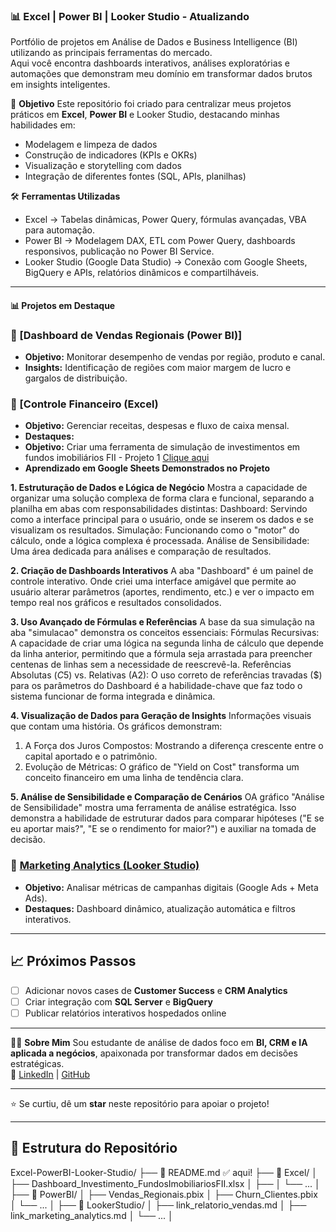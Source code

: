 ### 📊 Excel | Power BI | Looker Studio - Atualizando

Portfólio de projetos em Análise de Dados e Business Intelligence (BI) utilizando as principais ferramentas do mercado.  
Aqui você encontra dashboards interativos, análises exploratórias e automações que demonstram meu domínio em transformar dados brutos em insights inteligentes.

🚀 **Objetivo**
Este repositório foi criado para centralizar meus projetos práticos em **Excel**, **Power BI** e Looker Studio, destacando minhas habilidades em:
- Modelagem e limpeza de dados
- Construção de indicadores (KPIs e OKRs)
- Visualização e storytelling com dados
- Integração de diferentes fontes (SQL, APIs, planilhas)

🛠️ **Ferramentas Utilizadas**
- Excel → Tabelas dinâmicas, Power Query, fórmulas avançadas, VBA para automação.  
- Power BI → Modelagem DAX, ETL com Power Query, dashboards responsivos, publicação no Power BI Service.  
- Looker Studio (Google Data Studio) → Conexão com Google Sheets, BigQuery e APIs, relatórios dinâmicos e compartilháveis.

---

#### 📊 Projetos em Destaque
### 🔹 [Dashboard de Vendas Regionais (Power BI)]
- **Objetivo:** Monitorar desempenho de vendas por região, produto e canal.  
- **Insights:** Identificação de regiões com maior margem de lucro e gargalos de distribuição.  

### 🔹 [Controle Financeiro (Excel)
- **Objetivo:** Gerenciar receitas, despesas e fluxo de caixa mensal.
- **Destaques:**    
- **Objetivo:** Criar uma ferramenta de simulação de investimentos em fundos imobiliários FII - Projeto 1
  [Clique aqui](https://docs.google.com/spreadsheets/d/1nN5bQNY7lEayXGyyIAae88TQDgA-luPtx2pCV8i8GO8/edit?usp=sharing)
- **Aprendizado em Google Sheets Demonstrados no Projeto**

**1. Estruturação de Dados e Lógica de Negócio**
Mostra a capacidade de organizar uma solução complexa de forma clara e funcional, separando a planilha em abas com responsabilidades distintas:
Dashboard: Servindo como a interface principal para o usuário, onde se inserem os dados e se visualizam os resultados.
Simulação: Funcionando como o "motor" do cálculo, onde a lógica complexa é processada.
Análise de Sensibilidade: Uma área dedicada para análises e comparação de resultados.

**2. Criação de Dashboards Interativos**
A aba "Dashboard" é um painel de controle interativo. Onde criei uma interface amigável que permite ao usuário alterar parâmetros (aportes, rendimento, etc.) e ver o impacto em tempo real nos gráficos e resultados consolidados.

**3. Uso Avançado de Fórmulas e Referências**
A base da sua simulação na aba "simulacao" demonstra os conceitos essenciais:
Fórmulas Recursivas: A capacidade de criar uma lógica na segunda linha de cálculo que depende da linha anterior, permitindo que a fórmula seja arrastada para preencher centenas de linhas sem a necessidade de reescrevê-la.
Referências Absolutas ($C$5) vs. Relativas (A2): O uso correto de referências travadas ($) para os parâmetros do Dashboard é a habilidade-chave que faz todo o sistema funcionar de forma integrada e dinâmica.

**4. Visualização de Dados para Geração de Insights**
Informações visuais que contam uma história. Os gráficos demonstram:
1. A Força dos Juros Compostos: Mostrando a diferença crescente entre o capital aportado e o patrimônio.
2. Evolução de Métricas: O gráfico de "Yield on Cost" transforma um conceito financeiro em uma linha de tendência clara.

**5. Análise de Sensibilidade e Comparação de Cenários**
OA gráfico "Análise de Sensibilidade" mostra uma ferramenta de análise estratégica. Isso demonstra a habilidade de estruturar dados para comparar hipóteses ("E se eu aportar mais?", "E se o rendimento for maior?") e auxiliar na tomada de decisão.  

### 🔹 [Marketing Analytics (Looker Studio)](link_aqui)
- **Objetivo:** Analisar métricas de campanhas digitais (Google Ads + Meta Ads).  
- **Destaques:** Dashboard dinâmico, atualização automática e filtros interativos.  

---

## 📈 Próximos Passos
- [ ] Adicionar novos cases de **Customer Success** e **CRM Analytics**  
- [ ] Criar integração com **SQL Server** e **BigQuery**  
- [ ] Publicar relatórios interativos hospedados online  

---
👩‍💻 **Sobre Mim**
Sou estudante de análise de dados foco em **BI, CRM e IA aplicada a negócios**, apaixonada por transformar dados em decisões estratégicas.  
🔗 [LinkedIn](https://linkedin.com/in/robelsa) | [GitHub](https://github.com/robelsa)  

---

⭐ Se curtiu, dê um **star** neste repositório para apoiar o projeto!


---

## 📂 Estrutura do Repositório

Excel-PowerBI-Looker-Studio/
├── 📄 README.md   ✅ aqui!
├── 📁 Excel/
│   ├── Dashboard_Investimento_FundosImobiliariosFII.xlsx
│   ├── 
│   └── ...
│
├── 📁 PowerBI/
│   ├── Vendas_Regionais.pbix
│   ├── Churn_Clientes.pbix
│   └── ...
│
├── 📁 LookerStudio/
│   ├── link_relatorio_vendas.md
│   ├── link_marketing_analytics.md
│   └── ...
│

